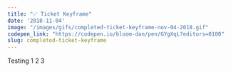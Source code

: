 ```yaml
---
title: "✅ Ticket Keyframe"
date: '2018-11-04'
image: "/images/gifs/completed-ticket-keyframe-nov-04-2018.gif"
codepen_link: "https://codepen.io/bloom-dan/pen/GYgXqL?editors=0100"
slug: completed-ticket-keyframe
---
```


Testing 1 2 3
